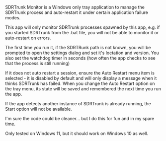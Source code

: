 ﻿SDRTrunk Monitor is a Windows only tray application to manage the SDRTrunk process and auto-restart it under certain application failure modes.

This app will only monitor SDRTrunk processes spawned by this app, e.g. if you started SDRTrunk from the .bat file, you will not be able to monitor it or auto-restart on errors.

The first time you run it, if the SDRTRunk path is not known, you will be prompted to open the settings dialog and set it's loctation and version. You also set the watchdog timer in seconds (how often the app checks to see that the process is still running)

If it does not auto restart a session, ensure the Auto Restart menu item is selected - it is disabled by default and will only display a message when it thinks SDRTrunk has failed. When you change the Auto Restart option on the tray menu, its state will be saved and remembered the next time you run the app.

If the app detects another instance of SDRTrunk is already running, the Start option will not be available.

I'm sure the code could be cleaner... but I do this for fun and in my spare time.

Only tested on Windows 11, but it should work on Windows 10 as well.
